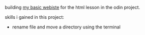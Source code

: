 building <a href="https://kojokwakye.github.io/odin-recipes/">my basic webiste</a> for the html lesson in the odin project. 
<p> skills i gained in this project: </p>
<ul>
<li> rename file and move a directory using the terminal </li>  	
